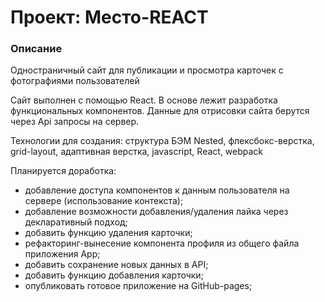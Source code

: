 # Проект: Место-REACT

### Описание

Одностраничный сайт для публикации и просмотра карточек с фотографиями пользователей

Сайт выполнен с помощью React. В основе лежит разработка функциональных компонентов.
Данные для отрисовки сайта берутся через Api запросы на сервер.

Технологии для создания:
структура БЭМ Nested, флексбокс-верстка, grid-layout, адаптивная верстка,  javascript, React, webpack

Планируется доработка:
- добавление доступа компонентов к данным пользователя на сервере (использование контекста);
- добавление возможности добавления/удаления лайка через декларативный подход;
- добавить функцию удаления карточки;
- рефакторинг-вынесение компонента профиля из общего файла приложения App;
- добавить сохранение новых данных в API;
- добавить функцию добавления карточки; 
- опубликовать готовое приложение на GitHub-pages;
